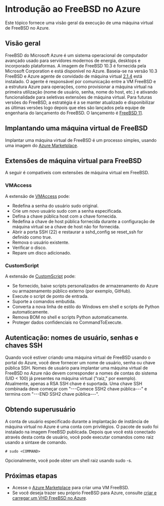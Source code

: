 <properties
   pageTitle="Introdução ao FreeBSD no Azure | Microsoft Azure"
   description="Saiba como usar máquinas virtuais de FreeBSD no Azure"
   services="virtual-machines-linux"
   documentationCenter=""
   authors="KylieLiang"
   manager="timlt"
   editor=""
   tags="azure-service-management"/>

<tags
   ms.service="virtual-machines-linux"
   ms.devlang="na"
   ms.topic="article"
   ms.tgt_pltfrm="vm-linux"
   ms.workload="infrastructure-services"
   ms.date="08/27/2016"
   ms.author="kyliel"/>

# <a name="introduction-to-freebsd-on-azure"></a>Introdução ao FreeBSD no Azure
Este tópico fornece uma visão geral da execução de uma máquina virtual de FreeBSD no Azure.

## <a name="overview"></a>Visão geral
FreeBSD do Microsoft Azure é um sistema operacional de computador avançado usado para servidores modernos de energia, desktops e incorporado plataformas. A imagem de FreeBSD 10.3 é fornecida pela Microsoft Corporation e está disponível no Azure. Baseia-se na versão 10.3 FreeBSD e Azure agente de convidado de máquina virtual [2.1.4](https://github.com/Azure/WALinuxAgent/releases/tag/v2.1.4) está instalado. O agente é responsável por comunicação entre a VM FreeBSD e a estrutura Azure para operações, como provisionar a máquina virtual na primeira utilização (nome de usuário, senha, nome do host, etc.) e ativando funcionalidade para seletivas extensões de máquina virtual.
Para futuras versões do FreeBSD, a estratégia é a se manter atualizado e disponibilizar as últimas versões logo depois que eles são lançados pela equipe de engenharia do lançamento do FreeBSD. O lançamento é [FreeBSD 11](https://www.freebsd.org/releases/11.0R/schedule.html).

## <a name="deploying-a-freebsd-virtual-machine"></a>Implantando uma máquina virtual de FreeBSD
Implantar uma máquina virtual de FreeBSD é um processo simples, usando uma imagem do [Azure Marketplace](https://azure.microsoft.com/marketplace/partners/microsoft/freebsd103/).

## <a name="vm-extensions-for-freebsd"></a>Extensões de máquina virtual para FreeBSD
A seguir é compatíveis com extensões de máquina virtual em FreeBSD.

### <a name="vmaccess"></a>VMAccess

A extensão de [VMAccess](https://github.com/Azure/azure-linux-extensions/tree/master/VMAccess) pode:

- Redefina a senha do usuário sudo original.
- Crie um novo usuário sudo com a senha especificada.
- Defina a chave pública host com a chave fornecida.
- Redefina a chave de host pública fornecida durante a configuração de máquina virtual se a chave de host não for fornecida.
- Abrir a porta SSH (22) e restaurar a sshd_config se reset_ssh for definido como true.
- Remova o usuário existente.
- Verificar o disco.
- Repare um disco adicionado.

### <a name="customscript"></a>CustomScript

A extensão de [CustomScript](https://github.com/Azure/azure-linux-extensions/tree/master/CustomScript) pode:

- Se fornecido, baixe scripts personalizados de armazenamento do Azure ou armazenamento público externo (por exemplo, GitHub).
- Execute o script de ponto de entrada.
- Suporte a comandos embutida.
- Converta a nova linha de estilo do Windows em shell e scripts de Python automaticamente.
- Remova BOM no shell e scripts Python automaticamente.
- Proteger dados confidenciais no CommandToExecute.

## <a name="authentication-user-names-passwords-and-ssh-keys"></a>Autenticação: nomes de usuário, senhas e chaves SSH
Quando você estiver criando uma máquina virtual de FreeBSD usando o portal do Azure, você deve fornecer um nome de usuário, senha ou chave pública SSH.
Nomes de usuário para implantar uma máquina virtual de FreeBSD no Azure não devem corresponder a nomes de contas do sistema (UID < 100) já presentes na máquina virtual ("raiz," por exemplo).
Atualmente, apenas a RSA SSH chave é suportada. Uma chave SSH combinada deve começar com "---Comece SSH2 chave pública---" e termina com "---END SSH2 chave pública---".

## <a name="obtaining-superuser-privileges"></a>Obtendo superusuário
A conta de usuário especificado durante a implantação de instância de máquina virtual no Azure é uma conta com privilégios. O pacote de sudo foi instalado na imagem FreeBSD publicada.
Depois que você está conectado através desta conta de usuário, você pode executar comandos como raiz usando a sintaxe de comando.

    # sudo <COMMAND>

Opcionalmente, você pode obter um shell raiz usando sudo -s.

## <a name="next-steps"></a>Próximas etapas
- Acesse o [Azure Marketplace](https://azure.microsoft.com/marketplace/partners/microsoft/freebsd103/) para criar uma VM FreeBSD.
- Se você deseja trazer seu próprio FreeBSD para Azure, consulte [criar e carregar um VHD FreeBSD no Azure](../virtual-machines-linux-classic-freebsd-create-upload-vhd.md).
